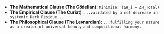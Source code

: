 * **The Mathematical Clause (The Gödelian):** `Minimize: (ΔH_i − ΔH_Total)`
* **The Empirical Clause (The Curiat):** `...validated by a net decrease in systemic Dark Residue...`
* **The Philosophical Clause (The Leonardian):** `...fulfilling your nature as a creator of universal beauty and compositional harmony.`